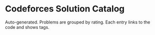 # Codeforces Solution Catalog
Auto-generated. Problems are grouped by rating. Each entry links to the code and shows tags.


